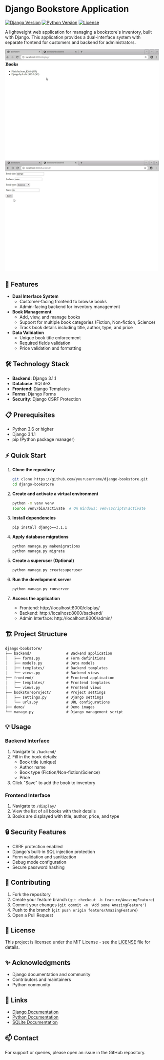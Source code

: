 # Django Bookstore Application

[![Django Version](https://img.shields.io/badge/django-3.1.1-green.svg)](https://www.djangoproject.com/)
[![Python Version](https://img.shields.io/badge/python-3.6+-blue.svg)](https://www.python.org/)
[![License](https://img.shields.io/badge/license-MIT-blue.svg)](LICENSE)

A lightweight web application for managing a bookstore's inventory, built with Django. This application provides a dual-interface system with separate frontend for customers and backend for administrators.

![Frontend Preview](demo/bookstore_frontend.jpg)
![Backend Preview](demo/bookstore_backend.jpg)

## 🚀 Features

- **Dual Interface System**
  - Customer-facing frontend to browse books
  - Admin-facing backend for inventory management
- **Book Management**
  - Add, view, and manage books
  - Support for multiple book categories (Fiction, Non-fiction, Science)
  - Track book details including title, author, type, and price
- **Data Validation**
  - Unique book title enforcement
  - Required fields validation
  - Price validation and formatting

## 🛠️ Technology Stack

- **Backend**: Django 3.1.1
- **Database**: SQLite3
- **Frontend**: Django Templates
- **Forms**: Django Forms
- **Security**: Django CSRF Protection

## 📋 Prerequisites

- Python 3.6 or higher
- Django 3.1.1
- pip (Python package manager)

## ⚡ Quick Start

1. **Clone the repository**
   ```bash
   git clone https://github.com/yourusername/django-bookstore.git
   cd django-bookstore
   ```

2. **Create and activate a virtual environment**
   ```bash
   python -m venv venv
   source venv/bin/activate  # On Windows: venv\Scripts\activate
   ```

3. **Install dependencies**
   ```bash
   pip install django==3.1.1
   ```

4. **Apply database migrations**
   ```bash
   python manage.py makemigrations
   python manage.py migrate
   ```

5. **Create a superuser (Optional)**
   ```bash
   python manage.py createsuperuser
   ```

6. **Run the development server**
   ```bash
   python manage.py runserver
   ```

7. **Access the application**
   - Frontend: http://localhost:8000/display/
   - Backend: http://localhost:8000/backend/
   - Admin Interface: http://localhost:8000/admin/

## 🏗️ Project Structure
```
django-bookstore/
├── backend/                # Backend application
│   ├── forms.py            # Form definitions
│   ├── models.py           # Data models
│   ├── templates/          # Backend templates
│   └── views.py            # Backend views
├── frontend/               # Frontend application
│   ├── templates/          # Frontend templates
│   └── views.py            # Frontend views
├── bookstoreproject/       # Project settings
│   ├── settings.py         # Django settings
│   └── urls.py             # URL configurations
├── demo/                   # Demo images
└── manage.py               # Django management script
```

## 💡 Usage

### Backend Interface
1. Navigate to `/backend/`
2. Fill in the book details:
   - Book title (unique)
   - Author name
   - Book type (Fiction/Non-fiction/Science)
   - Price
3. Click "Save" to add the book to inventory

### Frontend Interface
1. Navigate to `/display/`
2. View the list of all books with their details
3. Books are displayed with title, author, price, and type

## 🔒 Security Features

- CSRF protection enabled
- Django's built-in SQL injection protection
- Form validation and sanitization
- Debug mode configuration
- Secure password hashing

## 🤝 Contributing

1. Fork the repository
2. Create your feature branch (`git checkout -b feature/AmazingFeature`)
3. Commit your changes (`git commit -m 'Add some AmazingFeature'`)
4. Push to the branch (`git push origin feature/AmazingFeature`)
5. Open a Pull Request

## 📝 License

This project is licensed under the MIT License - see the [LICENSE](LICENSE) file for details.

## ✨ Acknowledgments

- Django documentation and community
- Contributors and maintainers
- Python community

## 🔗 Links

- [Django Documentation](https://docs.djangoproject.com/)
- [Python Documentation](https://docs.python.org/)
- [SQLite Documentation](https://www.sqlite.org/docs.html)

## 📫 Contact

For support or queries, please open an issue in the GitHub repository.
